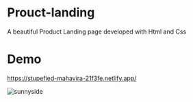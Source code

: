 # Prouct-landing
A beautiful Product Landing page developed with Html and Css

# Demo
https://stupefied-mahavira-21f3fe.netlify.app/





![sunnyside](https://user-images.githubusercontent.com/76704798/151024436-b6bb53ce-f020-47bb-8640-66f58ab695ef.PNG)
